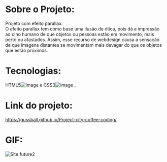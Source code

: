 # Sobre o Projeto:
Projeto com efeito parallax. <br>
O efeito parallax tem como base uma ilusão de ótica, pois dá a impressão ao olho humano de que objetos ou pessoas estão em movimento, mais perto ou afastados. Assim, esse recurso de webdesign causa a sensação de que imagens distantes se movimentam mais devagar do que os objetos que estão próximos.


# Tecnologias: 
HTML5![image](https://user-images.githubusercontent.com/112123706/198578017-5b67c2f3-4a20-476e-99b8-be6b9f5beba5.png)
 e CSS3![image](https://user-images.githubusercontent.com/112123706/198578109-d57b5550-8f69-49e8-8b9d-067492fac2a3.png)
.


# Link do projeto: 
https://gussball.github.io/Project-city-coffee-coding/


# GIF:
![Site future2](https://user-images.githubusercontent.com/112123706/198177455-7e7a4482-30e9-4701-b733-d0fe3d625a52.gif)

